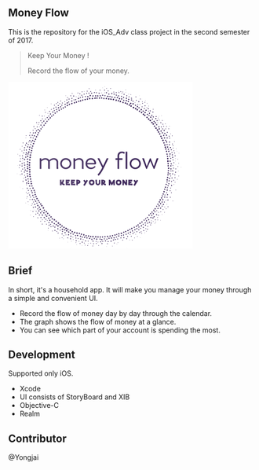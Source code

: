 ## Money Flow

This is the repository for the iOS_Adv class project in the second semester of 2017.

>Keep Your Money !
>
>Record the flow of your money.



![Logo](img/Logo.png) 



## Brief

In short, it's a household app. It will make you manage your money through a simple and convenient UI.

* Record the flow of money day by day through the calendar.
* The graph shows the flow of money at a glance.
* You can see which part of your account is spending the most.



## Development

Supported only iOS.

* Xcode
* UI consists of StoryBoard and XIB
* Objective-C
* Realm




## Contributor

@Yongjai